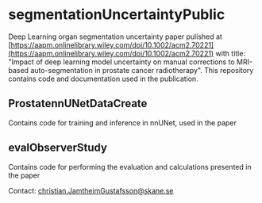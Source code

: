 # segmentationUncertaintyPublic
Deep Learning organ segmentation uncertainty paper pulished at [https://aapm.onlinelibrary.wiley.com/doi/10.1002/acm2.70221](https://aapm.onlinelibrary.wiley.com/doi/10.1002/acm2.70221) with title: "Impact of deep learning model uncertainty on manual corrections to MRI-based auto-segmentation in prostate cancer radiotherapy".
This repository contains code and documentation used in the publication.

## ProstatennUNetDataCreate
Contains code for training and inference in nnUNet, used in the paper

## evalObserverStudy
Contains code for performing the evaluation and calculations presented in the paper

Contact: christian.JamtheimGustafsson@skane.se
